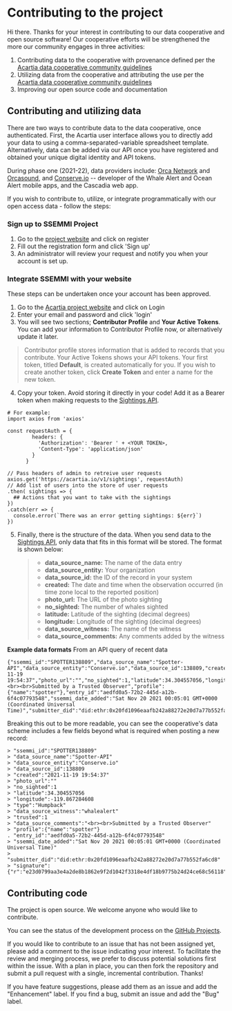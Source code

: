 # Contributing to the project
Hi there. Thanks for your interest in contributing to our data cooperative and open source software! Our cooperative efforts will be strengthened the more our community engages in three activities:

1. Contributing data to the cooperative with provenance defined per the [Acartia data cooperative community guidelines](https://acartia.io/register)
2. Utilizing data from the cooperative and attributing the use per the [Acartia data cooperative community guidelines](https://acartia.io/register)
3. Improving our open source code and documentation

## Contributing and utilizing data
There are two ways to contribute data to the data cooperative, once authenticated. First, the Acartia user interface allows you to directly add your data to
using a comma-separated-variable spreadsheet template. Alternatively, data can be added via our API once you have registered and obtained your unique digital identity and API tokens.

During phase one (2021-22), data providers include: [Orca Network](https://orcanetwork.org) and [Orcasound](https://orcasound.net), and [Conserve.io](https://conserve.io) -- developer of the Whale Alert and Ocean Alert mobile apps, and the Cascadia web app.

If you wish to contribute to, utilize, or integrate programmatically with our open access data - follow the steps:

### Sign up to SSEMMI Project
1. Go to the [project website](https://acartia.io) and click on register
2. Fill out the registration form and click 'Sign up'
3. An administrator will review your request and notify you when your account is set up.


### Integrate SSEMMI with your website
These steps can be undertaken once your account has been approved.
1. Go to the [Acartia project website](https://acartia.io) and click on Login
2. Enter your email and password and click 'login'
3. You will see two sections; **Contributor Profile** and **Your Active Tokens**. You can add your information to 
Contributor Profile now, or alternatively update it later.

>Contributor profile stores information that is added to records that you contribute.
>Your Active Tokens shows your API tokens. Your first token, titled **Default**, is created automatically for you. 
>If you wish to create another token, click **Create Token** and enter a name for the new token.

4. Copy your token. Avoid storing it directly in your code! Add it as a Bearer token when making requests to the 
[Sightings API](DOCS.md#markdown-header-sightings).

```
# For example:
import axios from 'axios'

const requestAuth = {
        headers: {
          'Authorization': 'Bearer ' + <YOUR TOKEN>,
          'Content-Type': 'application/json'
        }
      }

// Pass headers of admin to retreive user requests
axios.get('https://acartia.io/v1/sightings', requestAuth)
// Add list of users into the store of user requests
.then( sightings => {
  ## Actions that you want to take with the sightings
})
.catch(err => {
  console.error(`There was an error getting sightings: ${err}`)
})
```    

5. Finally, there is the structure of the data. When you send data to the [Sightings API](DOCS.md#markdown-header-sightings),
only data that fits in this format will be stored. The format is shown below:

   >- **data_source_name:** The name of the data entry
   >- **data_source_entity:** Your organization 
   >- **data_source_id:** the ID of the record in your system
   >- **created:** The date and time when the observation occurred (in time zone local to the reported position)
   >- **photo_url:** The URL of the photo sighting
   >- **no_sighted:** The number of whales sighted
   >- **latitude:** Latitude of the sighting (decimal degrees)
   >- **longitude:** Longitude of the sighting (decimal degrees)
   >- **data_source_witness:** The name of the witness
   >- **data_source_comments:** Any comments added by the witness

**Example data formats**
From an API query of recent data
```
{"ssemmi_id":"SPOTTER138809","data_source_name":"Spotter-API","data_source_entity":"Conserve.io","data_source_id":138809,"created":"2021-11-19 19:54:37","photo_url":"","no_sighted":1,"latitude":34.304557056,"longitude":-119.867284608,"type":"Humpback","data_source_witness":"whalealert","trusted":1,"data_source_comments":"<br><br>Submitted by a Trusted Observer","profile":{"name":"spotter"},"entry_id":"aedfd0a5-72b2-445d-a12b-6f4c07793548","ssemmi_date_added":"Sat Nov 20 2021 00:05:01 GMT+0000 (Coordinated Universal Time)","submitter_did":"did:ethr:0x20fd1096eaafb242a88272e20d7a77b552fa6cd8","signature":
```

Breaking this out to be more readable, you can see the cooperative's data scheme includes a few fields beyond what is required when posting a new record:

```
> "ssemmi_id":"SPOTTER138809"
> "data_source_name":"Spotter-API"
> "data_source_entity":"Conserve.io"
> "data_source_id":138809
> "created":"2021-11-19 19:54:37"
> "photo_url":""
> "no_sighted":1
> "latitude":34.304557056
> "longitude":-119.867284608
> "type":"Humpback"
> "data_source_witness":"whalealert"
> "trusted":1
> "data_source_comments":"<br><br>Submitted by a Trusted Observer"
> "profile":{"name":"spotter"}
. "entry_id":"aedfd0a5-72b2-445d-a12b-6f4c07793548"
> "ssemmi_date_added":"Sat Nov 20 2021 00:05:01 GMT+0000 (Coordinated Universal Time)"
> "submitter_did":"did:ethr:0x20fd1096eaafb242a88272e20d7a77b552fa6cd8"
> "signature":{"r":"e23d0799aa3e4a2de8b1862e9f2d1042f3318e4df18b9775b24d24ce68c56118","s":"c084231bcffab60fb8a598ba9e7bc30246cf16e399554e17c5a00ae76ccc6f95"}
```


## Contributing code
The project is open source. We welcome anyone who would like to contribute.

You can see the status of the development process on the [GitHub Projects](https://github.com/Typehuman/SSEMMI/projects).

If you would like to contribute to an issue that has not been assigned yet, please add a comment to the issue indicating your interest. To facilitate the review and merging process, we prefer to discuss potential solutions first within the issue. With a plan in place, you can then fork the repository and submit a pull request with a single, incremental contribution. Thanks!

If you have feature suggestions, please add them as an issue and add the "Enhancement" label. If you find a bug, submit an issue and add the "Bug" label.

